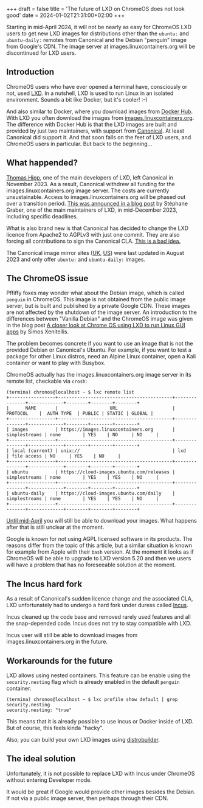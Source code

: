 +++
draft = false
title = 'The future of LXD on ChromeOS does not look good'
date = 2024-01-02T21:31:00+02:00
+++

Starting in mid-April 2024, it will not be nearly as easy for ChromeOS LXD users to get new LXD images for distributions other than the `ubuntu:` and `ubuntu-daily:` remotes from Canonical and the Debian "penguin" image from Google's CDN. The image server at images.linuxcontainers.org will be discontinued for LXD users.

## Introduction

ChromeOS users who have ever opened a terminal have, consciously or not, used [LXD]([LXD](https://wiki.archlinux.org/title/LXD)). In a nutshell, LXD is used to run Linux in an isolated environment. Sounds a bit like Docker, but it's cooler! :-)

And also similar to Docker, where you download images from [Docker Hub](https://hub.docker.com). With LXD you often download the images from [images.linuxcontainers.org](https://images.linuxcontainers.org). The difference with Docker Hub is that the LXD images are built and provided by just two maintainers, with support from [Canonical](https://canonical.com). At least Canonical did support it. And that soon falls on the feet of LXD users, and ChromeOS users in particular. But back to the beginning…

## What happended?

[Thomas Hipp](https://github.com/monstermunchkin), one of the main developers of LXD, left Canonical in November 2023. As a result, Canonical withdrew all funding for the images.linuxcontainers.org image server. The costs are currently unsustainable. Access to images.linuxcontainers.org will be phased out over a transition period. [This was announced in a blog post](https://discuss.linuxcontainers.org/t/important-notice-for-lxd-users-image-server/18479) by Stéphane Graber, one of the main maintainers of LXD, in mid-December 2023, including specific deadlines.

What is also brand new is that Canonical has decided to change the LXD licence from Apache2 to AGPLv3 with just one commit. They are also forcing all contributions to sign the Canonical CLA. [This is a bad idea.](https://stgraber.org/2023/12/12/lxd-now-re-licensed-and-under-a-cla)

The Canonical image mirror sites ([UK](https://uk.lxd.images.canonical.com/), [US](https://us.lxd.images.canonical.com/)) were last updated in August 2023 and only offer `ubuntu:` and `ubuntu-daily:` images.

## The ChromeOS issue

Pffiffy foxes may wonder what about the Debian image, which is called `penguin` in ChromeOS. This image is not obtained from the public image server, but is built and published by a private Google CDN. These images are not affected by the shutdown of the image server. An introduction to the differences between "Vanilla Debian" and the ChromeOS image was given in the blog post [A closer look at Chrome OS using LXD to run Linux GUI apps](https://blog.simos.info/a-closer-look-at-chrome-os-using-lxd-to-run-linux-gui-apps-project-crostini/) by Simos Xenitellis.

The problem becomes concrete if you want to use an image that is not the provided Debian or Canonical's Ubuntu. For example, if you want to test a package for other Linux distros, need an Alpine Linux container, open a Kali container or want to play with Busybox.

ChromeOS actually has the images.linuxcontainers.org image server in its remote list, checkable via `crosh`:

```shell
(termina) chronos@localhost ~ $ lxc remote list   
+-----------------+------------------------------------------+---------------+-------------+--------+--------+--------+
|      NAME       |                   URL                    |   PROTOCOL    |  AUTH TYPE  | PUBLIC | STATIC | GLOBAL |
+-----------------+------------------------------------------+---------------+-------------+--------+--------+--------+
| images          | https://images.linuxcontainers.org       | simplestreams | none        | YES    | NO     | NO     |
+-----------------+------------------------------------------+---------------+-------------+--------+--------+--------+
| local (current) | unix://                                  | lxd           | file access | NO     | YES    | NO     |
+-----------------+------------------------------------------+---------------+-------------+--------+--------+--------+
| ubuntu          | https://cloud-images.ubuntu.com/releases | simplestreams | none        | YES    | YES    | NO     |
+-----------------+------------------------------------------+---------------+-------------+--------+--------+--------+
| ubuntu-daily    | https://cloud-images.ubuntu.com/daily    | simplestreams | none        | YES    | YES    | NO     |
+-----------------+------------------------------------------+---------------+-------------+--------+--------+--------+
```

[Until mid-April](https://discuss.linuxcontainers.org/t/the-future-of-lxc-incus-images-on-chromeos/18590) you will still be able to download your images. What happens after that is still unclear at the moment.

Google is known for not using AGPL licensed software in its products. The reasons differ from the topic of this article, but a similar situation is known for example from Apple with their `bash` version. At the moment it looks as if ChromeOS will be able to upgrade to LXD version 5.20 and then we users will have a problem that has no foreseeable solution at the moment. 

## The Incus hard fork

As a result of Canonical's sudden licence change and the associated CLA, LXD unfortunately had to undergo a hard fork under duress called [Incus](https://linuxcontainers.org/incus/introduction/).

Incus cleaned up the code base and removed rarely used features and all the snap-depended code. Incus does not try to stay compatible with LXD.

Incus user will still be able to download images from images.linuxcontainers.org in the future.

## Workarounds for the future

LXD allows using nested containers. This feature can be enable using the `security.nesting` flag which is already enabled in the default `penguin` container.

```shell
(termina) chronos@localhost ~ $ lxc profile show default | grep security.nesting
security.nesting: "true"
```

 This means that it is already possible to use Incus or Docker inside of LXD. But of course, this feels kinda "hacky".

Also, you can build your own LXD images using [distrobuilder](https://linuxcontainers.org/distrobuilder/introduction/).

## The ideal solution

Unfortunately, it is not possible to replace LXD with Incus under ChromeOS without entering Developer mode.

It would be great if Google would provide other images besides the Debian. If not via a public image server, then perhaps through their CDN.